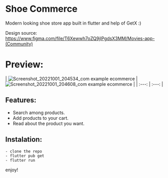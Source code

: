 # Shoe Commerce

Modern looking shoe store app built in flutter and help of GetX :)

Design source: https://www.figma.com/file/T6Xewwh7oZQ9jlPgdsX3MM/Movies-app-(Community)


# Preview:

  |  ![Screenshot_20221001_204534_com example ecommerce](https://user-images.githubusercontent.com/93007857/193422086-b559fb16-427c-4fd5-8bad-510973059ac8.jpg)   | ![Screenshot_20221001_204608_com example ecommerce](https://user-images.githubusercontent.com/93007857/193422090-8fc78b33-e44b-44a6-ab15-660b529c3258.jpg)    |   | :---: | :---: |






## Features:

- Search among products.
- Add products to your cart.
- Read about the product you want.


## Instalation:

```
- clone the repo
- flutter pub get
- flutter run
```

enjoy!


